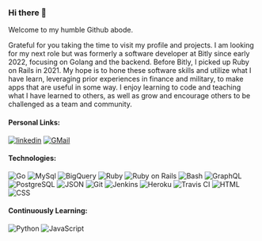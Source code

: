 ### Hi there 👋

Welcome to my humble Github abode.

Grateful for you taking the time to visit my profile and projects. I am looking for my next role but was formerly a software developer at Bitly since early 2022, focusing on Golang and the backend. Before Bitly, I picked up Ruby on Rails in 2021. My hope is to hone these software skills and utilize what I have learn, leveraging prior experiences in finance and military, to make apps that are useful in some way. I enjoy learning to code and teaching what I have learned to others, as well as grow and encourage others to be challenged as a team and community.

#### Personal Links:
<section display="inline-block">
 <a href="https://www.linkedin.com/in/markcyen/"><img alt="linkedin" src="https://img.shields.io/badge/LinkedIn-0077B5?style=plastic&logo=linkedin&logoColor=white"/></a>
 <a href="mailto:markcyen@gmail.com"><img alt="GMail" src="https://img.shields.io/badge/Gmail-D14836?style=plastic&logo=gmail&logoColor=white" /></a>
</section>

#### Technologies:
 ![Go](https://img.shields.io/badge/Go-%2300ADD8.svg?style=plastic&logo=go&logoColor=white)
 ![MySql](https://img.shields.io/badge/MySQL-lightgrey?logo=mysql&style=plastic&logoColor=white&labelColor=blue)
 ![BigQuery](https://img.shields.io/badge/-BigQuery-669DF6?style=flat&logo=googlebigquery&logoColor=white)
 ![Ruby](https://img.shields.io/badge/-Ruby-CC342D?style=plastic&logo=ruby)
 ![Ruby on Rails](https://img.shields.io/badge/-Rails-CC0000?style=plastic&logo=ruby-on-rails)
 ![Bash](https://img.shields.io/badge/-Bash-4EAA25?style=flat&logo=gnubash&logoColor=white)
 ![GraphQL](https://img.shields.io/badge/GraphQl-E10098?style=plastic&logo=graphql&logoColor=white)
 ![PostgreSQL](https://img.shields.io/badge/-PostgreSQL-ffffff?style=plastic&logo=postgresql)
 ![JSON](https://img.shields.io/badge/json-5E5C5C?style=plastic&logo=json&logoColor=white)
 ![Git](https://img.shields.io/badge/-Git-black?style=plastic&logo=git)
 ![Jenkins](https://img.shields.io/badge/-Jenkins-D24939?style=flat&logo=jenkins&logoColor=white)
 ![Heroku](https://img.shields.io/badge/-Heroku-430098?style=plastic&logo=heroku)
 ![Travis CI](https://img.shields.io/badge/travis_CI-3EAAAF?style=plastic&logo=travisci&logoColor=white)
 ![HTML](https://img.shields.io/badge/-HTML5-E34F26?style=plastic&logo=html5&logoColor=white)
 ![CSS](https://img.shields.io/badge/-CSS3-1572B6?style=plastic&logo=css3)

#### Continuously Learning:
 ![Python](https://img.shields.io/badge/Python-3776AB?style=plastic&logo=python&logoColor=white)
![JavaScript](https://img.shields.io/badge/JavaScript-323330?style=plastic&logo=javascript&logoColor=F7DF1E)

<!--  #### Some of my past project highlights are the following:
 - Drink This ([GitHub Repo](https://github.com/drink-this), [Live App](https://drink-this-frontend.herokuapp.com/)): (10 days) Group project of six backend developers where I worked on the backend with Ruby on Rails, consuming the [CocktailDB API](https://www.thecocktaildb.com/api.php), exposing endpoints to the React/JS frontend (with Tailwind/CSS) and building and debugging python libraries (using `pycall`, `pandas`, `numpy`, and `sklearn`) for the recommenders model to make accurate cocktail recommendations to a user based on the user rating behavior compared to ratings of other similar users
 - Pawty Trainer ([GitHub Repo](https://github.com/Pawty-Trainer), [Live App](https://pawty-trainer.github.io/pawty-trainer/#/)): (14 days) Group project of two frontend and three backend developers where I worked on the backend with Ruby on Rails, using GraphQL as the query language for the frontend to consume; with several endpoints to include the ability to input username, dog(s), and training event(s)
 - Sweater Weather ([GitHub Repo](https://github.com/markcyen/sweater-weather)): (6 days) Solo project, consuming four APIs ([Mapquest Geocoding API](https://developer.mapquest.com/documentation/geocoding-api/), [Open Weather One Call API](https://openweathermap.org/api/one-call-api), [Unsplash Images](https://unsplash.com/developers), and [Open Brewery](https://www.openbrewerydb.org/))and exposing six endpoints, including user registration and login sessions with authentication, using a JSON API serializer gem to expose endpoints
 - Rails Engine ([GitHub Repo](https://github.com/markcyen/rails-engine)): (6 days) Solo project in ReSTful APIs, exposing merchants, items, and aggregating revenue data for a mock e-commerce web application, with 15 endpoints and custom pagination -->

<!-- ![GitHub Stats](https://github-readme-stats.vercel.app/api?username=markcyen&show_icons=true&theme=tokyonight) ![Top Languages](https://github-readme-stats.vercel.app/api/top-langs/?username=markcyen&layout=compact&theme=tokyonight) -->

<!-- <a href="https://github.com/markcyen/github-readme-stats">
  <img align="center" src="https://github-readme-stats.vercel.app/api/pin/?username=markcyen&repo=github-readme-stats" />
</a>
<a href="https://github.com/markcyen/convoychat">
  <img align="center" src="https://github-readme-stats.vercel.app/api/pin/?username=markcyen&repo=convoychat" />
</a> -->

<!-- [![willianrod's wakatime stats](https://github-readme-stats.vercel.app/api/wakatime?username=willianrod)](https://github.com/markcyen/github-readme-stats) -->

<!--
**markcyen/markcyen** is a ✨ _special_ ✨ repository because its `README.md` (this file) appears on your GitHub profile.

Here are some ideas to get you started:

- 🔭 I’m currently working on ...
- 🌱 I’m currently learning ...
- 👯 I’m looking to collaborate on ...
- 🤔 I’m looking for help with ...
- 💬 Ask me about ...
- 📫 How to reach me: ...
- 😄 Pronouns: ...
- ⚡ Fun fact: ...
-->
